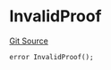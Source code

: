 # InvalidProof

[Git Source](https://github.com/Eoracle/target-contracts/blob/43a12f31d557c3daa45b17902f804f27abdd6da8/src/interfaces/Errors.sol)

```solidity
error InvalidProof();
```
